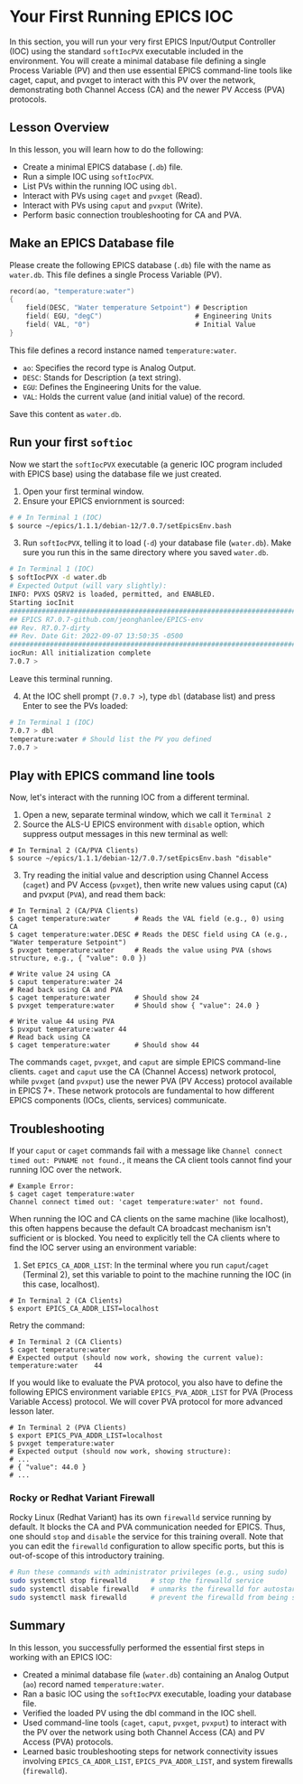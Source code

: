 # Your First Running EPICS IOC
In this section, you will run your very first EPICS Input/Output Controller (IOC) using the standard `softIocPVX` executable included in the environment. You will create a minimal database file defining a single Process Variable (PV) and then use essential EPICS command-line tools like caget, caput, and pvxget to interact with this PV over the network, demonstrating both Channel Access (CA) and the newer PV Access (PVA) protocols.

## Lesson Overview
In this lesson, you will learn how to do the following:
* Create a minimal EPICS database (`.db`) file.
* Run a simple IOC using `softIocPVX`.
* List PVs within the running IOC using `dbl`.
* Interact with PVs using `caget` and `pvxget` (Read).
* Interact with PVs using `caput` and `pvxput` (Write).
* Perform basic connection troubleshooting for CA and PVA.

## Make an EPICS Database file
Please create the following EPICS database (`.db`) file with the name as `water.db`. This file defines a single Process Variable (PV).

```c
record(ao, "temperature:water")
{
    field(DESC, "Water temperature Setpoint") # Description
    field( EGU, "degC")                       # Engineering Units
    field( VAL, "0")                          # Initial Value
}
```

This file defines a record instance named `temperature:water`.
* `ao`: Specifies the record type is Analog Output.
* `DESC`: Stands for Description (a text string). 
* `EGU`: Defines the Engineering Units for the value.
* `VAL`: Holds the current value (and initial value) of the record.

Save this content as `water.db`.

## Run your first `softioc`
Now we start the `softIocPVX` executable (a generic IOC program included with EPICS base) using the database file we just created.

1. Open your first terminal window.
2. Ensure your EPICS enviornment is sourced:

```bash
# # In Terminal 1 (IOC)
$ source ~/epics/1.1.1/debian-12/7.0.7/setEpicsEnv.bash
```
3. Run `softIocPVX`, telling it to load (`-d`) your database file (`water.db`). Make sure you run this in the same directory where you saved `water.db`.
```bash
# In Terminal 1 (IOC)
$ softIocPVX -d water.db
# Expected Output (will vary slightly):
INFO: PVXS QSRV2 is loaded, permitted, and ENABLED.
Starting iocInit
############################################################################
## EPICS R7.0.7-github.com/jeonghanlee/EPICS-env
## Rev. R7.0.7-dirty
## Rev. Date Git: 2022-09-07 13:50:35 -0500
############################################################################
iocRun: All initialization complete
7.0.7 >
```
Leave this terminal running.

4. At the IOC shell prompt (`7.0.7 >`), type `dbl` (database list) and press Enter to see the PVs loaded:

```bash
# In Terminal 1 (IOC)
7.0.7 > dbl
temperature:water # Should list the PV you defined
7.0.7 >
```

## Play with EPICS command line tools
Now, let's interact with the running IOC from a different terminal.

1. Open a new, separate terminal window, which we call it `Terminal 2`
2. Source the ALS-U EPICS environment with `disable` option, which suppress output messages in this new terminal as well: 
```shell
# In Terminal 2 (CA/PVA Clients)
$ source ~/epics/1.1.1/debian-12/7.0.7/setEpicsEnv.bash "disable"
```

3. Try reading the initial value and description using Channel Access (`caget`) and PV Access (`pvxget`), then write new values using caput (`CA`) and pvxput (`PVA`), and read them back:

```shell
# In Terminal 2 (CA/PVA Clients)
$ caget temperature:water      # Reads the VAL field (e.g., 0) using CA
$ caget temperature:water.DESC # Reads the DESC field using CA (e.g., "Water temperature Setpoint")
$ pvxget temperature:water     # Reads the value using PVA (shows structure, e.g., { "value": 0.0 })

# Write value 24 using CA
$ caput temperature:water 24
# Read back using CA and PVA
$ caget temperature:water      # Should show 24
$ pvxget temperature:water     # Should show { "value": 24.0 }

# Write value 44 using PVA
$ pvxput temperature:water 44
# Read back using CA
$ caget temperature:water      # Should show 44
```
The commands `caget`, `pvxget`, and `caput` are simple EPICS command-line clients. `caget` and `caput` use the CA (Channel Access) network protocol, while `pvxget` (and `pvxput`) use the newer PVA (PV Access) protocol available in EPICS 7+. These network protocols are fundamental to how different EPICS components (IOCs, clients, services) communicate.

## Troubleshooting
If your `caput` or `caget` commands fail with a message like `Channel connect timed out: PVNAME not found.`, it means the CA client tools cannot find your running IOC over the network.

```shell
# Example Error:
$ caget caget temperature:water 
Channel connect timed out: 'caget temperature:water' not found.
```

When running the IOC and CA clients on the same machine (like localhost), this often happens because the default CA broadcast mechanism isn't sufficient or is blocked. You need to explicitly tell the CA clients where to find the IOC server using an environment variable:

1. Set `EPICS_CA_ADDR_LIST`: In the terminal where you run `caput`/`caget` (Terminal 2), set this variable to point to the machine running the IOC (in this case, localhost).
```shell
# In Terminal 2 (CA Clients)
$ export EPICS_CA_ADDR_LIST=localhost
```

Retry the command:
```shell
# In Terminal 2 (CA Clients)
$ caget temperature:water
# Expected output (should now work, showing the current value):
temperature:water    44
```

If you would like to evaluate the PVA protocol, you also have to define the following EPICS environment variable `EPICS_PVA_ADDR_LIST` for PVA (Process Variable Access) protocol. We will cover PVA protocol for more advanced lesson later.

```shell
# In Terminal 2 (PVA Clients)
$ export EPICS_PVA_ADDR_LIST=localhost
$ pvxget temperature:water
# Expected output (should now work, showing structure):
# ...
# { "value": 44.0 }
# ...
```

### Rocky or Redhat Variant Firewall
Rocky Linux (Redhat Variant) has its own `firewalld` service running by default. It blocks the CA and PVA communication needed for EPICS. Thus, one should `stop` and `disable` the service for this training overall. Note that you can edit the `firewalld` configuration to allow specific ports, but this is out-of-scope of this introductory training.

```bash
# Run these commands with administrator privileges (e.g., using sudo)
sudo systemctl stop firewalld      # stop the firewalld service
sudo systemctl disable firewalld   # unmarks the firewalld for autostart
sudo systemctl mask firewalld      # prevent the firewalld from being started
``` 

## Summary
In this lesson, you successfully performed the essential first steps in working with an EPICS IOC:

* Created a minimal database file (`water.db`) containing an Analog Output (`ao`) record named `temperature:water`.
* Ran a basic IOC using the `softIocPVX` executable, loading your database file.
* Verified the loaded PV using the dbl command in the IOC shell.
* Used command-line tools (`caget`, `caput`, `pvxget`, `pvxput`) to interact with the PV over the network using both Channel Access (CA) and PV Access (PVA) protocols.
* Learned basic troubleshooting steps for network connectivity issues involving `EPICS_CA_ADDR_LIST`, `EPICS_PVA_ADDR_LIST`, and system firewalls (`firewalld`).